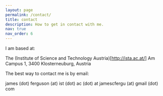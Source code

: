 ```yaml
---
layout: page
permalink: /contact/
title: contact
description: How to get in contact with me.
nav: true
nav_order: 6
---
```


I am based at:

The (Institute of Science and Technology Austria)[http://ista.ac.at/]
Am Campus 1, 3400 Klosterneuburg, Austria


The best way to contact me is by email:

james (dot) ferguson (at) ist (dot) ac (dot) at
jamescfergu (at) gmail (dot) com

